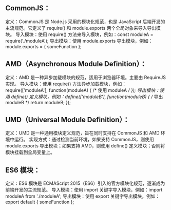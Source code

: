 ## CommonJS：

定义：CommonJS 是 Node.js 采用的模块化规范，也是 JavaScript 后端开发的主流规范。它定义了 require() 和 module.exports 两个全局对象来导入导出模块。
导入模块：使用 require() 方法来导入模块，例如：const moduleA = require('./moduleA');
导出模块：使用 module.exports 导出模块，例如：module.exports = { someFunction };

## AMD（Asynchronous Module Definition）：

定义：AMD 是一种异步加载模块的规范，适用于浏览器环境。主要由 RequireJS 实现。
导入模块：使用 require() 方法异步加载模块，例如：require(['moduleA'], function(moduleA) { /* 使用 moduleA */ });
导出模块：使用 define() 定义模块，例如：define(['moduleB'], function(moduleB) { /* 导出 moduleB */ return moduleB; });

## UMD（Universal Module Definition）：

定义：UMD 是一种通用模块定义规范，旨在同时支持在 CommonJS 和 AMD 环境中运行。
实现方式：通过检测当前环境，如果支持 CommonJS，则使用 module.exports 导出模块；如果支持 AMD，则使用 define() 定义模块；否则将模块挂载到全局变量上。

## ES6 模块：

定义：ES6 模块是 ECMAScript 2015（ES6）引入的官方模块化规范，逐渐成为前端开发的主流规范。
导入模块：使用 import 关键字导入模块，例如：import moduleA from './moduleA';
导出模块：使用 export 关键字导出模块，例如：export default { someFunction };